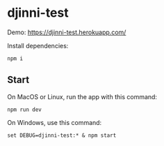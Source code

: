 # djinni-test
Demo:
https://djinni-test.herokuapp.com/

Install dependencies:
```
npm i
```

## Start

On MacOS or Linux, run the app with this command:
```
npm run dev
```

On Windows, use this command:
```
set DEBUG=djinni-test:* & npm start
```
